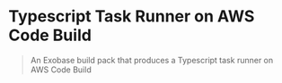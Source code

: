 # Typescript Task Runner on AWS Code Build

>  An Exobase build pack that produces a Typescript task runner on AWS Code Build

